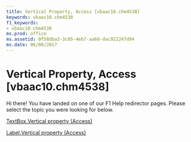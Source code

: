 ```yaml
---
title: Vertical Property, Access [vbaac10.chm4538]
keywords: vbaac10.chm4538
f1_keywords:
- vbaac10.chm4538
ms.prod: office
ms.assetid: 0f58dba3-3c05-4eb7-aa66-dac922247d94
ms.date: 06/08/2017
---
```



# Vertical Property, Access [vbaac10.chm4538]

Hi there! You have landed on one of our F1 Help redirector pages. Please select the topic you were looking for below.

[TextBox.Vertical property (Access)](http://msdn.microsoft.com/library/40b9f9c0-daab-5562-395e-3e785d316d91%28Office.15%29.aspx)

[Label.Vertical property (Access)](http://msdn.microsoft.com/library/6ce97069-0713-9a6f-3efc-4a5161ee54e3%28Office.15%29.aspx)


